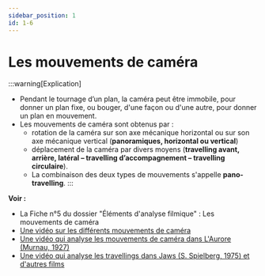 ```yaml
---
sidebar_position: 1
id: 1-6
---
```

# Les mouvements de caméra

:::warning[Explication]
- Pendant le tournage d’un plan, la caméra peut être immobile, pour donner un plan fixe, ou bouger, d'une façon ou d'une autre, pour donner un plan en mouvement. 
- Les mouvements de caméra sont obtenus par :
  - rotation de la caméra sur son axe mécanique horizontal ou sur son axe mécanique vertical (**panoramiques, horizontal ou vertical**) 
  -  déplacement de la caméra par divers moyens (**travelling avant, arrière, latéral – travelling d’accompagnement – travelling circulaire**).
  - La combinaison des deux types de mouvements s'appelle **pano-travelling**.
:::

**Voir :** 

- La Fiche n°5 du dossier "Éléments d'analyse filmique" : Les mouvements de caméra
- [Une vidéo sur les différents mouvements de caméra](https://drive.google.com/file/d/1LlufPl-QXakqKYU6DhksnA06cY_ubyDd/view?usp=drive_link)
- [Une vidéo qui analyse les mouvements de caméra dans L'Aurore (Murnau, 1927)](https://drive.google.com/file/d/1Mp_9eYmfeOWg9zDGhr_kdERxq2rivgG4/view?usp=drive_link)
- [Une vidéo qui analyse les travellings dans Jaws (S. Spielberg, 1975) et d'autres films](https://drive.google.com/file/d/1WFPy-Sg3bHSvk4jBj8IWDDn2TtC94Csv/view?usp=drive_link)